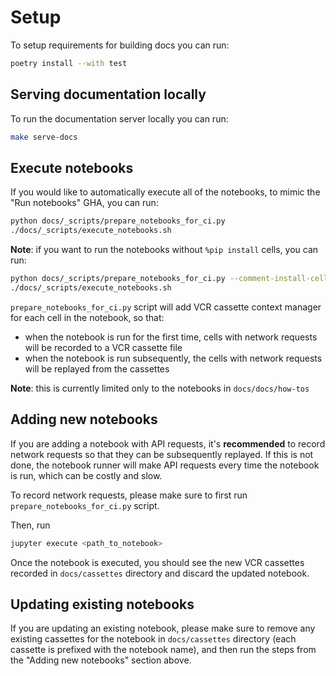 # Setup

To setup requirements for building docs you can run:

```bash
poetry install --with test
```

## Serving documentation locally

To run the documentation server locally you can run:

```bash
make serve-docs
```

## Execute notebooks

If you would like to automatically execute all of the notebooks, to mimic the "Run notebooks" GHA, you can run:

```bash
python docs/_scripts/prepare_notebooks_for_ci.py
./docs/_scripts/execute_notebooks.sh
```

**Note**: if you want to run the notebooks without `%pip install` cells, you can run:

```bash
python docs/_scripts/prepare_notebooks_for_ci.py --comment-install-cells
./docs/_scripts/execute_notebooks.sh
```

`prepare_notebooks_for_ci.py` script will add VCR cassette context manager for each cell in the notebook, so that:
* when the notebook is run for the first time, cells with network requests will be recorded to a VCR cassette file
* when the notebook is run subsequently, the cells with network requests will be replayed from the cassettes

**Note**: this is currently limited only to the notebooks in `docs/docs/how-tos`

## Adding new notebooks

If you are adding a notebook with API requests, it's **recommended** to record network requests so that they can be subsequently replayed. If this is not done, the notebook runner will make API requests every time the notebook is run, which can be costly and slow.

To record network requests, please make sure to first run `prepare_notebooks_for_ci.py` script.

Then, run

```bash
jupyter execute <path_to_notebook>
```

Once the notebook is executed, you should see the new VCR cassettes recorded in `docs/cassettes` directory and discard the updated notebook.

## Updating existing notebooks

If you are updating an existing notebook, please make sure to remove any existing cassettes for the notebook in `docs/cassettes` directory (each cassette is prefixed with the notebook name), and then run the steps from the "Adding new notebooks" section above.